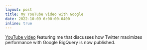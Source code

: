 ```yaml
---
layout: post
title: My YouTube video with Google
date: 2022-10-09 6:00:00-0400
inline: true
---
```


<a href=https://youtu.be/Pym8Evbf7Ak> YouTube video</a> featuring me that discusses how Twitter maximizes performance with Google BigQuery is now published.
